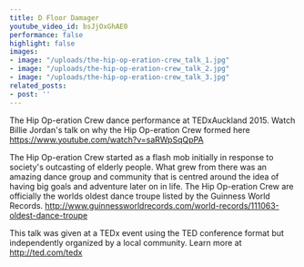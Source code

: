 ```yaml
---
title: D Floor Damager
youtube_video_id: bsJjOxGhAE0
performance: false
highlight: false
images:
- image: "/uploads/the-hip-op-eration-crew_talk_1.jpg"
- image: "/uploads/the-hip-op-eration-crew_talk_2.jpg"
- image: "/uploads/the-hip-op-eration-crew_talk_3.jpg"
related_posts:
- post: ''
---
```


The Hip Op-eration Crew dance performance at TEDxAuckland 2015. Watch Billie Jordan's talk on why the Hip Op-eration Crew formed here https://www.youtube.com/watch?v=saRWpSqQpPA

The Hip Op-eration Crew started as a flash mob initially in response to society's outcasting of elderly people. What grew from there was an amazing dance group and community that is centred around the idea of having big goals and  adventure later on in life. The Hip Op-eration Crew are officially the worlds oldest dance troupe listed by the Guinness World Records. http://www.guinnessworldrecords.com/world-records/111063-oldest-dance-troupe

This talk was given at a TEDx event using the TED conference format but independently organized by a local community. Learn more at http://ted.com/tedx
